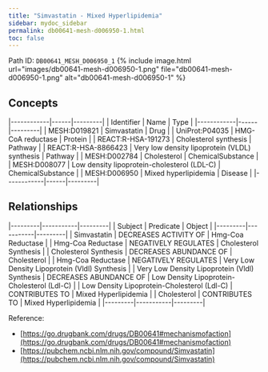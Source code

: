 ```yaml
---
title: "Simvastatin - Mixed Hyperlipidemia"
sidebar: mydoc_sidebar
permalink: db00641-mesh-d006950-1.html
toc: false 
---
```



Path ID: `DB00641_MESH_D006950_1`
{% include image.html url="images/db00641-mesh-d006950-1.png" file="db00641-mesh-d006950-1.png" alt="db00641-mesh-d006950-1" %}

## Concepts

|------------|------|---------|
| Identifier | Name | Type    |
|------------|------|---------|
| MESH:D019821 | Simvastatin | Drug |
| UniProt:P04035 | HMG-CoA reductase | Protein |
| REACT:R-HSA-191273 | Cholesterol synthesis | Pathway |
| REACT:R-HSA-8866423 | Very low density lipoprotein (VLDL) synthesis | Pathway |
| MESH:D002784 | Cholesterol | ChemicalSubstance |
| MESH:D008077 | Low density lipoprotein-cholesterol (LDL-C) | ChemicalSubstance |
| MESH:D006950 | Mixed hyperlipidemia | Disease |
|------------|------|---------|

## Relationships

|---------|-----------|---------|
| Subject | Predicate | Object  |
|---------|-----------|---------|
| Simvastatin | DECREASES ACTIVITY OF | Hmg-Coa Reductase |
| Hmg-Coa Reductase | NEGATIVELY REGULATES | Cholesterol Synthesis |
| Cholesterol Synthesis | DECREASES ABUNDANCE OF | Cholesterol |
| Hmg-Coa Reductase | NEGATIVELY REGULATES | Very Low Density Lipoprotein (Vldl) Synthesis |
| Very Low Density Lipoprotein (Vldl) Synthesis | DECREASES ABUNDANCE OF | Low Density Lipoprotein-Cholesterol (Ldl-C) |
| Low Density Lipoprotein-Cholesterol (Ldl-C) | CONTRIBUTES TO | Mixed Hyperlipidemia |
| Cholesterol | CONTRIBUTES TO | Mixed Hyperlipidemia |
|---------|-----------|---------|

Reference: 
  - [https://go.drugbank.com/drugs/DB00641#mechanismofaction](https://go.drugbank.com/drugs/DB00641#mechanismofaction)
  - [https://pubchem.ncbi.nlm.nih.gov/compound/Simvastatin](https://pubchem.ncbi.nlm.nih.gov/compound/Simvastatin)

